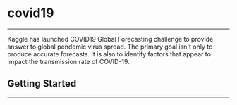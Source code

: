# covid19
__________________________________________________________________________________________________________________________________________
Kaggle has launched COVID19 Global Forecasting challenge to provide answer to global pendemic virus spread. The primary goal isn't only to produce accurate forecasts. It is also to identify factors that appear to impact the transmission rate of COVID-19.

## Getting Started
__________________________________________________________________________________________________________________________________________


